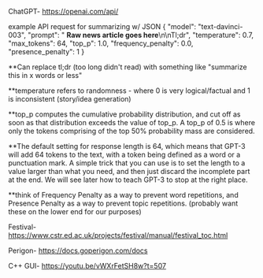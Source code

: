 ChatGPT- https://openai.com/api/

example API request for summarizing w/ JSON
{
  "model": "text-davinci-003",
  "prompt": " **Raw news article goes here**\n\nTl;dr",
  "temperature": 0.7,
  "max_tokens": 64,
  "top_p": 1.0,
  "frequency_penalty": 0.0,
  "presence_penalty": 1
}

**Can replace tl;dr (too long didn't read) with something like "summarize this in x words or less"

**temperature refers to randomness - where 0 is very logical/factual and 1 is inconsistent (story/idea generation)

**top_p computes the cumulative probability distribution, and cut off as soon as that distribution exceeds the value of top_p. A top_p of 0.5 is where only the tokens comprising of the top 50% probability mass are considered.

**The default setting for response length is 64, which means that GPT-3 will add 64 tokens to the text, with a token being defined as a word or a punctuation mark. A simple trick that you can use is to set the length to a value larger than what you need, and then just discard the incomplete part at the end. We will see later how to teach GPT-3 to stop at the right place.

**think of Frequency Penalty as a way to prevent word repetitions, and Presence Penalty as a way to prevent topic repetitions. (probably want these on the lower end for our purposes)

Festival- https://www.cstr.ed.ac.uk/projects/festival/manual/festival_toc.html


Perigon- https://docs.goperigon.com/docs


C++ GUI- https://youtu.be/vWXrFetSH8w?t=507
